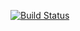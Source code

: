 [![Build Status](https://travis-ci.org/codeporn/grief-core.svg?branch=master)](https://travis-ci.org/codeporn/grief-core)
